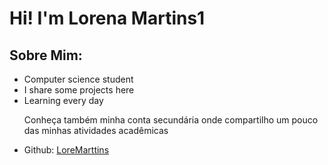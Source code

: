 <h1>Hi! I'm Lorena Martins1</h1>
<h2>Sobre Mim:</h2>
  <ul>
    <li>Computer science student</li>
    <li>I share some projects here</li>
    <li>Learning every day</li>
    <p>Conheça também minha conta secundária onde compartilho um pouco das minhas atividades acadêmicas</p>
    <li>Github: <a href="https://github.com/LoreMarttins">LoreMarttins</a></li>
  </ul>

    
  
